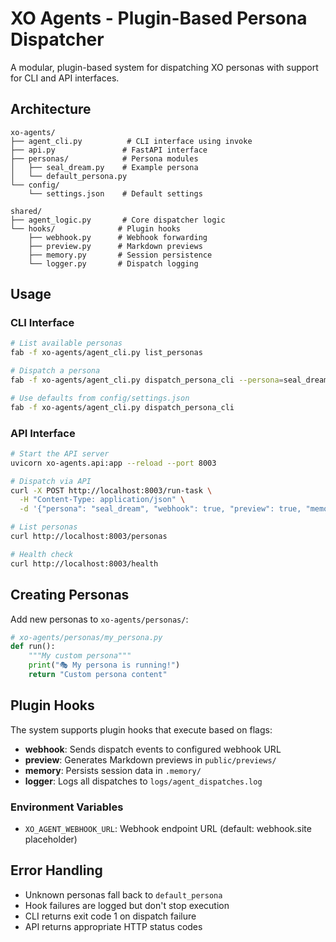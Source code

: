 # XO Agents - Plugin-Based Persona Dispatcher

A modular, plugin-based system for dispatching XO personas with support for CLI and API interfaces.

## Architecture

```
xo-agents/
├── agent_cli.py          # CLI interface using invoke
├── api.py               # FastAPI interface
├── personas/            # Persona modules
│   ├── seal_dream.py    # Example persona
│   └── default_persona.py
└── config/
    └── settings.json    # Default settings

shared/
├── agent_logic.py       # Core dispatcher logic
└── hooks/              # Plugin hooks
    ├── webhook.py      # Webhook forwarding
    ├── preview.py      # Markdown previews
    ├── memory.py       # Session persistence
    └── logger.py       # Dispatch logging
```

## Usage

### CLI Interface

```bash
# List available personas
fab -f xo-agents/agent_cli.py list_personas

# Dispatch a persona
fab -f xo-agents/agent_cli.py dispatch_persona_cli --persona=seal_dream --webhook --preview --memory

# Use defaults from config/settings.json
fab -f xo-agents/agent_cli.py dispatch_persona_cli
```

### API Interface

```bash
# Start the API server
uvicorn xo-agents.api:app --reload --port 8003

# Dispatch via API
curl -X POST http://localhost:8003/run-task \
  -H "Content-Type: application/json" \
  -d '{"persona": "seal_dream", "webhook": true, "preview": true, "memory": true}'

# List personas
curl http://localhost:8003/personas

# Health check
curl http://localhost:8003/health
```

## Creating Personas

Add new personas to `xo-agents/personas/`:

```python
# xo-agents/personas/my_persona.py
def run():
    """My custom persona"""
    print("🎭 My persona is running!")
    return "Custom persona content"
```

## Plugin Hooks

The system supports plugin hooks that execute based on flags:

- **webhook**: Sends dispatch events to configured webhook URL
- **preview**: Generates Markdown previews in `public/previews/`
- **memory**: Persists session data in `.memory/`
- **logger**: Logs all dispatches to `logs/agent_dispatches.log`

### Environment Variables

- `XO_AGENT_WEBHOOK_URL`: Webhook endpoint URL (default: webhook.site placeholder)

## Error Handling

- Unknown personas fall back to `default_persona`
- Hook failures are logged but don't stop execution
- CLI returns exit code 1 on dispatch failure
- API returns appropriate HTTP status codes
